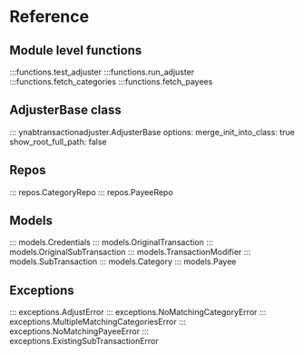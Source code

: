 # Reference

## Module level functions

:::functions.test_adjuster
:::functions.run_adjuster
:::functions.fetch_categories
:::functions.fetch_payees

## AdjusterBase class

::: ynabtransactionadjuster.AdjusterBase
    options:
        merge_init_into_class: true
        show_root_full_path: false

## Repos

::: repos.CategoryRepo
::: repos.PayeeRepo

## Models
::: models.Credentials
::: models.OriginalTransaction
::: models.OriginalSubTransaction
::: models.TransactionModifier
::: models.SubTransaction
::: models.Category
::: models.Payee

## Exceptions
::: exceptions.AdjustError
::: exceptions.NoMatchingCategoryError
::: exceptions.MultipleMatchingCategoriesError
::: exceptions.NoMatchingPayeeError
::: exceptions.ExistingSubTransactionError


